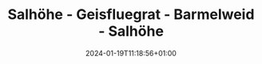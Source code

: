 ---
slug: "salhoehe_geisfluegrat_barmelweid_salhoehe"
title: "Salhöhe - Geisfluegrat - Barmelweid - Salhöhe"
draft: false
type: activities
date: "2024-01-19T11:18:56+01:00"
country: "Schweiz"
country_code: "ch"
state: "Aargau"
village: "Erlinsbach (AG)"
endcountry: "Schweiz"
endcountry_code: "ch"
endstate: "Aargau"
endvillage: "Erlinsbach (AG)"
activity_type: "Snowshoe"
length_km: 7.57
duration: "2h 14min"
moving_time: "2h 2min"
total_ascent: 334
total_descent: 326
start_time: "2024-01-19T11:18:56+01:00"
end_time: "2024-01-19T13:33:07+01:00"
start_point_lat: 47.42784
start_point_lon: 7.98750
end_point_lat: 47.42829
end_point_lon: 7.98815
elevation_start: 0.00
elevation_end: 0.00
difficulty: "Dies ist eine Mock-Beschreibung für Testzwecke."
description: ""
coat_of_arms_url: "http://commons.wikimedia.org/wiki/Special:FilePath/Coat%20of%20arms%20of%20Erlinsbach%20AG.svg"
teaser_image: ./images/teaser/salhoehe_geisfluegrat_barmelweid_salhoehe.png
gpx_download: ./gpx/salhoehe_geisfluegrat_barmelweid_salhoehe.gpx
// trackpoints:
---
